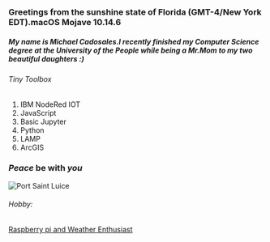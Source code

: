 ### Greetings from the sunshine state of Florida (GMT-4/New York EDT).macOS Mojave 10.14.6
##### My name is Michael Cadosales.I recently finished my Computer Science degree at the University of the People while being a Mr.Mom to my two beautiful daughters :)
###### Tiny Toolbox
1. IBM NodeRed IOT
2. JavaScript 
3. Basic Jupyter 
4. Python 
5. LAMP  
6. ArcGIS

### *Peace* be with  *you*

![Port Saint Luice](https://github.com/MichaelCado/Pi-Loton-Project/blob/master/PSL.jpg)

###### Hobby:
[Raspberry pi and Weather Enthusiast]( https://www.arcgis.com/home/webmap/viewer.html?webmap=5e7f16de8339411b900cd9cafefb4bda)
